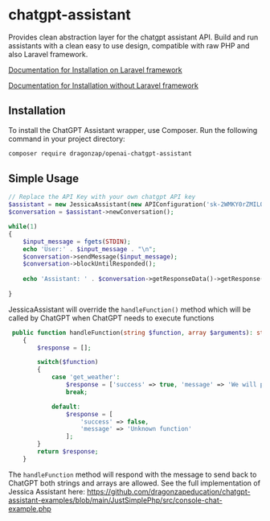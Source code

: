 # chatgpt-assistant
Provides clean abstraction layer for the chatgpt assistant API. Build and run assistants with a clean easy to use design, compatible with raw PHP and also Laravel framework.

[Documentation for Installation on Laravel framework](https://github.com/dragonzapeducation/chatgpt-assistant-examples/tree/main/laravel10-api-app)

[Documentation for Installation without Laravel framework](https://github.com/dragonzapeducation/chatgpt-assistant-examples/tree/main/JustSimplePhp)

## Installation

To install the ChatGPT Assistant wrapper, use Composer. Run the following command in your project directory:

```bash
composer require dragonzap/openai-chatgpt-assistant
```

## Simple Usage

```php
// Replace the API Key with your own chatgpt API key
$assistant = new JessicaAssistant(new APIConfiguration('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'));
$conversation = $assistant->newConversation();

while(1)
{
    $input_message = fgets(STDIN);
    echo 'User:' . $input_message . "\n";
    $conversation->sendMessage($input_message);
    $conversation->blockUntilResponded();
    
    echo 'Assistant: ' . $conversation->getResponseData()->getResponse() . "\n";
    
}
```

JessicaAssistant will override the `handleFunction()` method which will be called by ChatGPT when ChatGPT needs to execute functions
```php
 public function handleFunction(string $function, array $arguments): string|array
    {
        $response = [];

        switch($function)
        {
            case 'get_weather':
                $response = ['success' => true, 'message' => 'We will pretend its a sunny day where ever you live'];
                break;

            default:
                $response = [
                    'success' => false,
                    'message' => 'Unknown function'
                ];
        }
        return $response;
    }

```
The `handleFunction` method will respond with the message to send back to ChatGPT both strings and arrays are allowed.
See the full implementation of Jessica Assistant here: https://github.com/dragonzapeducation/chatgpt-assistant-examples/blob/main/JustSimplePhp/src/console-chat-example.php

